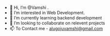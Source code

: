 - 👋 Hi, I’m @Vamshi .
- 👀 I’m interested in Web Development.
- 🌱 I’m currently learning backend development
- 💞️ I’m looking to collaborate on relevent projects
- 📫  To Contact me - alugojuvamshi@gmail.com

<!---
VamshiAlugoju/VamshiAlugoju is a ✨ special ✨ repository because its `README.md` (this file) appears on your GitHub profile.
You can click the Preview link to take a look at your changes.
--->
